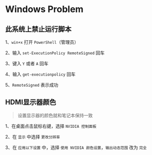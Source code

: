 # Windows Problem

## 此系统上禁止运行脚本

1、`win+x` 打开 `PowerShell`（管理员）

2、输入 `set-ExecutionPolicy RemoteSigned` 回车

3、键入 `Y` 或者 `A` 回车

4、输入 `get-executionpolicy` 回车

5、`RemoteSigned` 表示成功

## HDMI显示器颜色

> 设置显示器的颜色就和笔记本保持一致

1、在桌面点击鼠标右键，选择 `NVIDIA 控制面板`

2、在 `显示` 中选择 `更改分辨率`

3、在 `应用以下设置` 中，选择 `使用 NVIDIA 颜色设置`，`输出动态范围` 改为 `完全`


